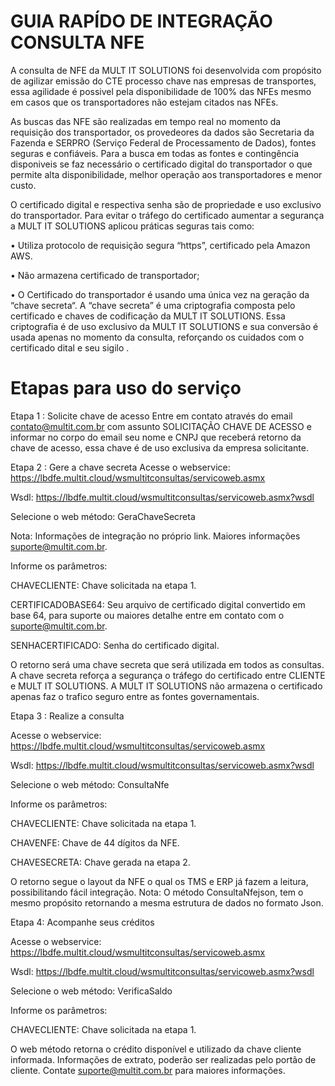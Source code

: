 # GUIA RAPÍDO DE INTEGRAÇÃO CONSULTA NFE

A consulta de NFE da MULT IT SOLUTIONS foi desenvolvida com propósito de agilizar emissão do CTE processo chave nas empresas de transportes, essa agilidade é possivel pela disponibilidade de 100% das NFEs mesmo em casos que os transportadores não estejam citados nas NFEs. 

As buscas das NFE são realizadas em tempo real no momento da requisição dos transportador, os provedeores da dados são Secretaria da Fazenda e SERPRO (Serviço Federal de Processamento de Dados), fontes seguras e confiáveis. Para a busca em todas as fontes e contingência disponiveis se faz necessário o certificado digital do transportador o que permite alta disponibilidade, melhor operação aos transportadores e menor custo. 

O certificado digital e respectiva senha são de propriedade e uso exclusivo do transportador. Para evitar o tráfego do certificado aumentar a segurança a MULT IT SOLUTIONS aplicou práticas seguras tais como:

•	Utiliza protocolo de requisição segura “https”, certificado pela Amazon AWS. 

•	Não armazena certificado de transportador;

•	O Certificado do transportador é usando uma única vez na geração da “chave secreta“. A “chave secreta” é uma criptografia composta pelo certificado e chaves de codificação da MULT IT SOLUTIONS. Essa criptografia é de uso exclusivo da MULT IT SOLUTIONS e sua conversão é usada apenas no momento da consulta, reforçando os cuidados com o certificado dital e seu sigilo .

# Etapas para uso do serviço

Etapa 1 : Solicite chave de acesso
Entre em contato através do email contato@multit.com.br com assunto SOLICITAÇÃO CHAVE DE ACESSO e informar no corpo do email seu nome e CNPJ que receberá retorno da chave de acesso, essa chave é de uso exclusiva da empresa solicitante.

Etapa 2 : Gere a chave secreta
Acesse o webservice: https://lbdfe.multit.cloud/wsmultitconsultas/servicoweb.asmx

Wsdl: https://lbdfe.multit.cloud/wsmultitconsultas/servicoweb.asmx?wsdl

Selecione o web método: GeraChaveSecreta

Nota: Informações de integração no próprio link. Maiores informações suporte@multit.com.br.

Informe os parâmetros:

CHAVECLIENTE: Chave solicitada na etapa 1.

CERTIFICADOBASE64: Seu arquivo de certificado digital convertido em base 64, para suporte ou maiores detalhe entre em contato com o suporte@multit.com.br.

SENHACERTIFICADO: Senha do certificado digital.

O retorno será uma chave secreta que será utilizada em todos as consultas. A chave secreta reforça a segurança o tráfego do certificado entre CLIENTE e MULT IT SOLUTIONS. A MULT IT SOLUTIONS não armazena o certificado apenas faz o trafico seguro entre as fontes governamentais.

Etapa 3 : Realize a consulta

Acesse o webservice: https://lbdfe.multit.cloud/wsmultitconsultas/servicoweb.asmx

Wsdl: https://lbdfe.multit.cloud/wsmultitconsultas/servicoweb.asmx?wsdl

Selecione o web método: ConsultaNfe

Informe os parâmetros:

CHAVECLIENTE: Chave solicitada na etapa 1.

CHAVENFE: Chave de 44 dígitos da NFE.

CHAVESECRETA: Chave gerada na etapa 2.


O retorno segue o layout da NFE o qual os TMS e ERP já fazem a leitura, possibilitando fácil integração. 
Nota: O método ConsultaNfejson, tem o mesmo propósito retornando a mesma estrutura de dados no formato Json.

Etapa 4: Acompanhe seus créditos

Acesse o webservice: https://lbdfe.multit.cloud/wsmultitconsultas/servicoweb.asmx

Wsdl: https://lbdfe.multit.cloud/wsmultitconsultas/servicoweb.asmx?wsdl

Selecione o web método: VerificaSaldo

Informe os parâmetros:

CHAVECLIENTE: Chave solicitada na etapa 1.

O web método retorna o crédito disponível e utilizado da chave cliente informada. Informações de extrato, poderão ser realizadas pelo portão de cliente. Contate suporte@multit.com.br para maiores informações.

